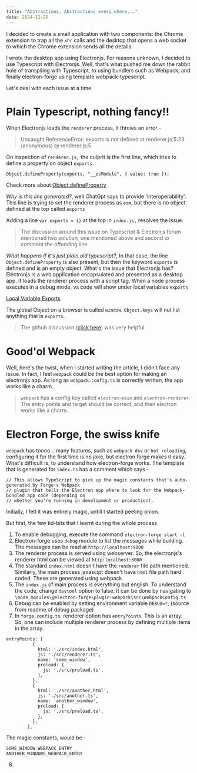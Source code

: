 ```yaml
---
title: "Abstractions, Abstractions every where..."
date: 2024-12-20
---
```


I decided to create a small application with two components: the Chrome extension to trap all the `xhr` calls and the desktop that opens a web socket to which the Chrome extension sends all the details.

I wrote the desktop app using Electronjs. For reasons unknown, I decided to use Typescript with Electronjs. Well, that's what pushed me down the rabbit hole of transpiling with Typescript, to using bundlers such as Webpack, and finally electron-forge using template webpack-typescript.

Let's deal with each issue at a time.

# Plain Typescript, nothing fancy!!

When Electronjs loads the `renderer` process, it throws an error -

> Uncaught ReferenceError: exports is not defined
 at renderer.js:5:23
(anonymous) @ renderer.js:5

On inspection of `renderer.js,` the culprit is the first line, which tries to define a property on object `exports`.
```
Object.defineProperty(exports, "__esModule", { value: true });
```

Check more about [Object.defineProperty](https://developer.mozilla.org/en-US/docs/Web/JavaScript/Reference/Global_Objects/Object/defineProperty)

*Why is this line generated?*, well ChatGpt says to provide 'interoperability'. This line is trying to set the renderer process as `esm`, but there is no object defined at the top called `exports`

Adding a line `var exports = {}` at the top in `index.js,` resolves the issue.

> The discussion around this issue on Typescript & Electronjs forum mentioned two solution, one mentioned above and second to comment the offending line

*What happens if it's just plain old typescript?*, In that case, the line `Object.defineProperty` is also present, but then the keyword `exports` is defined and is an empty object. What's the issue that Electronjs has? Electronjs is a web application encapsulated and presented as a desktop app. It loads the renderer process with a script tag. When a node process executes in a debug mode, vs code will show under local variables `exports`

[Local Variable Exports](/what-i-learnt/assets/node_exports.png)

The global Object on a browser is called `window`. `Object.keys` will not list anything that is `exports`.

> The github discussion ([click here](https://github.com/electron/electron/issues/2863)) was very helpful.

# Good'ol Webpack

Well, here's the twist, when I started writing the article, I didn't face any issue. In fact, I feel `webpack` could be the best option for making an electronjs app. As long as `webpack.config.ts` is correctly written, the app works like a charm.

> `webpack` has a config key called `electron-main` and `electron-renderer`. The entry points and target should be correct, and then electron works like a charm.

# Electron Forge, the swiss knife

`webpack` has toooo... many features, such as `webpack dev` or `hot reloading`, configuring it for the first time is no joke, but electron forge makes it easy. What's difficult is, to understand how electron-forge works. The template that is generated for `index.ts` has a comment which says - 

```
// This allows TypeScript to pick up the magic constants that's auto-generated by Forge's Webpack
// plugin that tells the Electron app where to look for the Webpack-bundled app code (depending on
// whether you're running in development or production).
```

Initially, I felt it was entirely magic, untill I started peeling onion.

But first, the few tid-bits that I learnt during the whole process

1. To enable debugging, execute the command `electron-forge start -l`
2. Electron-forge uses `debug` module to list the messages while building. The messages can be read at `http://localhost:9000`
3. The renderer process is served using webserver. So, the electronjs's renderer html can be viewed at `http:localhost:3000`
4. The standard `index.html` doesn't have the `renderer` file path mentioned. Similarly, the main process javascipt doesn't have `html` file path hard coded. These are generated using webpack
5. The `index.js` of main process is everything but english. To understand the code, change `devtool` option to false. It can be done by navigating to `\node_modules\@electron-forge\plugin-webpack\src\WebpackConfig.ts`
6. Debug can be enabled by setting environment variable `DEBUG=*`, (source from readme of debug package)
7. In `forge.config.ts`, renderer option has `entryPoints`. This is an array. So, one can include multiple renderer process by defining multiple items in the array.

```
entryPoints: [
          {
            html: './src/index.html',
            js: './src/renderer.ts',
            name: 'some_window',
            preload: {
              js: './src/preload.ts',
            },
          },
          {
            html: './src/another.html',
            js: './src/another.ts',
            name: 'another_window',
            preload: {
              js: './src/preload.ts',
            },
          },
        ],
```

The magic constants, would be - 

```
SOME_WINDOW_WEBPACK_ENTRY
ANOTHER_WINDOWS_WEBPACK_ENTRY
```

8. 